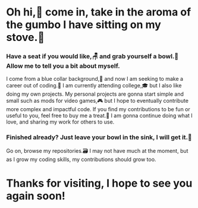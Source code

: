 # Oh hi,👋 come in, take in the aroma of the gumbo I have sitting on my stove.🍲

### Have a seat if you would like,🪑 and grab yourself a bowl.🥣 Allow me to tell you a bit about myself.

I come from a blue collar background,🚚 and now I am seeking to make a career out of coding.📜 I am currently attending college,🎓 but I also like doing my own projects. My personal projects are gonna start simple and small such as mods for video games,🎮 but I hope to eventually contribute more complex and impactful code. If you find my contributions to be fun or useful to you, feel free to buy me a treat.🍫 I am gonna continue doing what I love, and sharing my work for others to use.

### Finished already? Just leave your bowl in the sink, I will get it.🧽

Go on, browse my repositories.🗃 I may not have much at the moment, but as I grow my coding skills, my contributions should grow too.

# Thanks for visiting, I hope to see you again soon!
